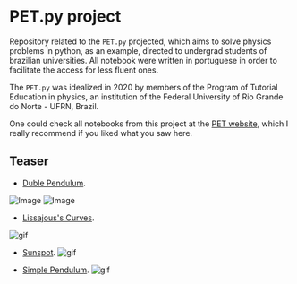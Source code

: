# **PET.py** project

Repository related to the `PET.py` projected, which aims to solve physics problems in python, as an example, directed to undergrad students of brazilian universities. All notebook were written in portuguese in order to facilitate the access for less fluent ones. 

The `PET.py` was idealized in 2020 by members of the Program of Tutorial Education in physics, an institution of the Federal University of Rio Grande do Norte - UFRN, Brazil. 

One could check all notebooks from this project at the [PET website](https://petfisica.home.blog/pet-py/), which I really recommend if you liked what you saw here.

## Teaser

- [Duble Pendulum](https://github.com/GabrielZuza/PET/blob/master/Duble_Pendulum.ipynb).

![Image](https://github.com/GabrielZuza/PET/blob/master/Plots/Duble/Plot5.gif)
![Image](https://github.com/GabrielZuza/PET/blob/master/Plots/Duble/Plot4.gif)

- [Lissajous's Curves](https://github.com/GabrielZuza/PET/blob/master/Curva_de_lissajous.ipynb).

![gif](https://github.com/GabrielZuza/PET/blob/master/Plots/Lissajous_GIF.gif)


- [Sunspot](https://github.com/GabrielZuza/PET/blob/master/Sunspots.ipynb).
![gif](https://github.com/GabrielZuza/PET/blob/master/Plots/Sunspots.png)

- [Simple Pendulum](https://github.com/GabrielZuza/PET/blob/master/Pendulo_Simples.ipynb).
![gif](https://github.com/GabrielZuza/PET/blob/master/Plots/simple_pend.png)

